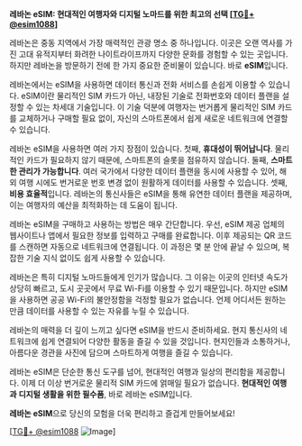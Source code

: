 **레바논 eSIM: 현대적인 여행자와 디지털 노마드를 위한 최고의 선택 [[TG💪+ @esim1088](https://t.me/s/esim1088)]**

레바논은 중동 지역에서 가장 매력적인 관광 명소 중 하나입니다. 이곳은 오랜 역사를 가진 고대 유적지부터 화려한 나이트라이프까지 다양한 문화를 경험할 수 있는 곳입니다. 하지만 레바논을 방문하기 전에 한 가지 중요한 준비물이 있습니다. 바로 **eSIM**입니다. 

레바논에서는 eSIM을 사용하면 데이터 통신과 전화 서비스를 손쉽게 이용할 수 있습니다. eSIM이란 물리적인 SIM 카드가 아닌, 내장된 기술로 전화번호와 데이터 플랜을 설정할 수 있는 차세대 기술입니다. 이 기술 덕분에 여행자는 번거롭게 물리적인 SIM 카드를 교체하거나 구매할 필요 없이, 자신의 스마트폰에서 쉽게 새로운 네트워크에 연결할 수 있습니다.

레바논 eSIM을 사용하면 여러 가지 장점이 있습니다. 첫째, **휴대성이 뛰어납니다**. 물리적인 카드가 필요하지 않기 때문에, 스마트폰의 슬롯을 점유하지 않습니다. 둘째, **스마트한 관리가 가능합니다**. 여러 국가에서 다양한 데이터 플랜을 동시에 사용할 수 있어, 해외 여행 시에도 번거로운 번호 변경 없이 원활하게 데이터를 사용할 수 있습니다. 셋째, **비용 효율적**입니다. 레바논의 통신사들은 eSIM을 통해 유연한 데이터 플랜을 제공하며, 이는 여행자의 예산을 최적화하는 데 도움이 됩니다.

레바논 eSIM을 구매하고 사용하는 방법은 매우 간단합니다. 우선, eSIM 제공 업체의 웹사이트나 앱에서 필요한 정보를 입력하고 구매를 완료합니다. 이후 제공되는 QR 코드를 스캔하면 자동으로 네트워크에 연결됩니다. 이 과정은 몇 분 안에 끝날 수 있으며, 복잡한 기술 지식 없이도 쉽게 사용할 수 있습니다.

레바논은 특히 디지털 노마드들에게 인기가 많습니다. 그 이유는 이곳의 인터넷 속도가 상당히 빠르고, 도시 곳곳에서 무료 Wi-Fi를 이용할 수 있기 때문입니다. 하지만 eSIM을 사용하면 공공 Wi-Fi의 불안정함을 걱정할 필요가 없습니다. 언제 어디서든 원하는 만큼 데이터를 사용할 수 있는 자유를 누릴 수 있습니다.

레바논의 매력을 더 깊이 느끼고 싶다면 eSIM을 반드시 준비하세요. 현지 통신사의 네트워크에 쉽게 연결되어 다양한 활동을 즐길 수 있을 것입니다. 현지인들과 소통하거나, 아름다운 경관을 사진에 담으며 스마트하게 여행을 즐길 수 있습니다.

레바논 eSIM은 단순한 통신 도구를 넘어, 현대적인 여행과 일상의 편리함을 제공합니다. 이제 더 이상 번거로운 물리적 SIM 카드에 얽매일 필요가 없습니다. **현대적인 여행과 디지털 생활을 위한 필수품**, 바로 레바논 eSIM입니다. 

**레바논 eSIM**으로 당신의 모험을 더욱 편리하고 즐겁게 만들어보세요! 

[[TG💪+ @esim1088](https://t.me/s/esim1088) ![Image](https://i.postimg.cc/Y0z9fWf4/image.png)]